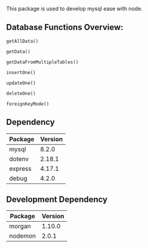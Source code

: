 This package is used to develop mysql ease with node.

## Database Functions Overview:

```
getAllData()

getData()

getDataFromMultipleTables()

insertOne()

updateOne()

deleteOne()

foreignKeyMode()
```

## Dependency

| Package | Version |
| ------- | ------- |
| mysql   |  8.2.0  |
| dotenv  |  2.18.1 |
| express |  4.17.1 |
| debug   |  4.2.0  |

## Development Dependency

| Package | Version |
| ------- | ------- |
| morgan  |  1.10.0 |
| nodemon |  2.0.1  |



